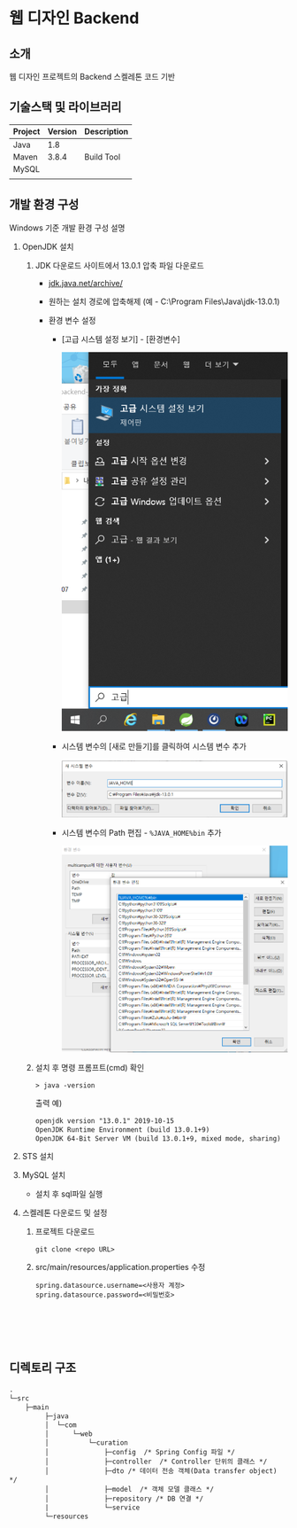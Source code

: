 # 웹 디자인 Backend

<!-- 필수 항목 -->

## 소개

웹 디자인 프로젝트의 Backend 스켈레톤 코드 기반

<!-- 필수 항목 -->

## 기술스택 및 라이브러리

| Project | Version | Description |
| ------- | ------- | ----------- |
| Java    | 1.8     |             |
| Maven   | 3.8.4   | Build Tool  |
| MySQL   |         |             |
|         |         |             |

<!-- 필수 항목 -->

## 개발 환경 구성

Windows 기준 개발 환경 구성 설명

1. OpenJDK 설치
   1. JDK 다운로드 사이트에서 13.0.1 압축 파일 다운로드
      - [jdk.java.net/archive/](https://jdk.java.net/archive/)
      
      - 원하는 설치 경로에 압축해제
        (예 - C:\Program Files\Java\jdk-13.0.1)
      
      - 환경 변수 설정
      
        - [고급 시스템 설정 보기] - [환경변수]
      
          ![image-20220121113204017](README.assets/image-20220121113204017.png)
      
        - 시스템 변수의 [새로 만들기]를 클릭하여 시스템 변수 추가
      
          ![image-20220121113419895](README.assets/image-20220121113419895.png)
      
        - 시스템 변수의 Path 편집 - `%JAVA_HOME%bin` 추가
      
          ![image-20220121113536936](README.assets/image-20220121113536936.png)
      
   2. 설치 후 명령 프롬프트(cmd) 확인
      ```
      > java -version
      ```
      출력 예)
      ```
      openjdk version "13.0.1" 2019-10-15
      OpenJDK Runtime Environment (build 13.0.1+9)
      OpenJDK 64-Bit Server VM (build 13.0.1+9, mixed mode, sharing)
      ```
   
2. STS 설치
   
2. MySQL 설치
   
   - 설치 후 sql파일 실행
   
4. 스켈레톤 다운로드 및 설정

   1. 프로젝트 다운로드
      ```
      git clone <repo URL>
      ```

   4. src/main/resources/application.properties 수정

      ```
      spring.datasource.username=<사용자 계정>
      spring.datasource.password=<비밀번호>
   ```
   




## 디렉토리 구조

```
.
└─src
    ├─main
         ├─java
         │  └─com
         │      └─web
         │          └─curation
         │              ├─config  /* Spring Config 파일 */
         │              ├─controller  /* Controller 단위의 클래스 */
         │              ├─dto /* 데이터 전송 객체(Data transfer object) */         
         │              ├─model  /* 객체 모델 클래스 */
         │              ├─repository /* DB 연결 */
         |				└─service
         └─resources
```

